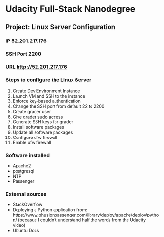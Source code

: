 # Udacity Full-Stack Nanodegree

## Project: Linux Server Configuration

### IP  52.201.217.176
### SSH Port 2200
### URL http://52.201.217.176

### Steps to configure the Linux Server
 1. Create Dev Environment Instance
 2. Launch VM and SSH to the instance
 3. Enforce key-based authentication
 4. Change the SSH port from default 22 to 2200
 5. Create grader user
 6. Give grader sudo access
 7. Generate SSH keys for grader
 8. Install software packages
 9. Update all software packages
 10. Configure ufw firewall
 11. Enable ufw firewall


### Software installed
 - Apache2
 - postgresql
 - NTP
 - Passenger

### External sources
- StackOverflow
- Deploying a Python application from: 
    https://www.phusionpassenger.com/library/deploy/apache/deploy/python/
    (becasue I couldn't understand half the words from the Udacity video)
- Ubuntu Docs
